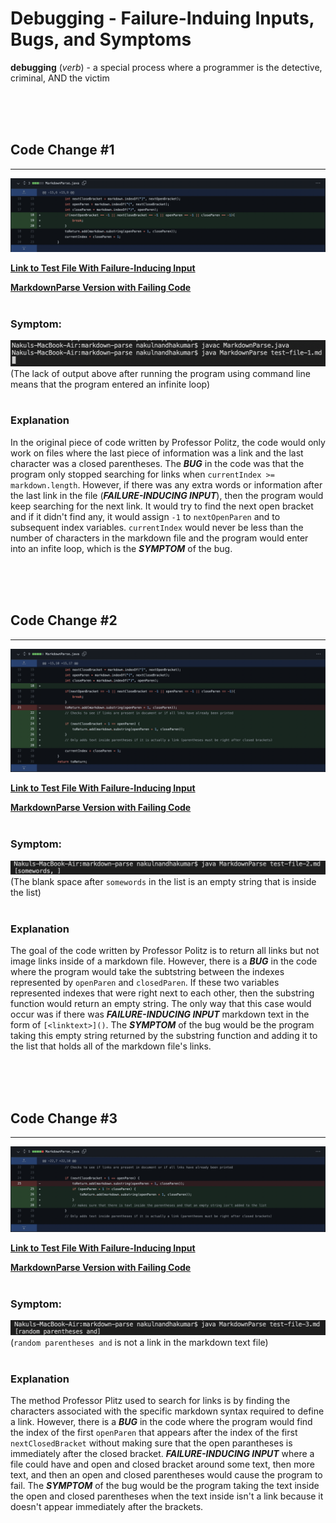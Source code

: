 # Debugging - Failure-Induing Inputs, Bugs, and Symptoms 

**debugging** (*verb*) - a special process where a programmer is the detective, criminal, AND the victim

<br><br><br>

## Code Change #1
---
![Code Change 1](CodeChange1.png)

[**Link to Test File With Failure-Inducing Input**](https://github.com/nakulnandhakumar/markdown-parse/blob/main/test-file-1.md)

[**MarkdownParse Version with Failing Code**](https://github.com/nakulnandhakumar/markdown-parse/commit/d7eb559117ae20d0b0970d5f56625c5da6bebc8b#diff-c703a0ec03474d601c6bf846740b293e0538bccf38d5f677a302457479e9c652L1-L43)
<br><br>

### **Symptom:**
![Symptom1](Symptom1.png)
(The lack of output above after running the program using command line means that the program entered an infinite loop)
<br><br>

### **Explanation**

In the original piece of code written by Professor Politz, the code would only work on files where the last piece of information was a link and the last character was a closed parentheses. The ***BUG*** in the code was that the program only stopped searching for links when `currentIndex >= markdown.length`. However, if there was any extra words or information after the last link in the file (***FAILURE-INDUCING INPUT***), then the program would keep searching for the next link. It would try to find the next open bracket and if it didn't find any, it would assign `-1` to `nextOpenParen` and to subsequent index variables. `currentIndex` would never be less than the number of characters in the markdown file and the program would enter into an infite loop, which is the ***SYMPTOM*** of the bug. 

<br><br><br>

## Code Change #2
---
![Code Change 2](CodeChange2.png)

[**Link to Test File With Failure-Inducing Input**](https://github.com/nakulnandhakumar/markdown-parse/blob/main/test-file-2.md)

[**MarkdownParse Version with Failing Code**](https://github.com/nakulnandhakumar/markdown-parse/commit/d96e64811435f3226dfbe5d16a165ac3a647a2be)
<br><br>

### **Symptom:**
![Symptom1](Symptom2.png)
(The blank space after `somewords` in the list is an empty string that is inside the list)
<br><br>

### **Explanation**

The goal of the code written by Professor Politz is to return all links but not image links inside of a markdown file. However, there is a ***BUG*** in the code where the program would take the subtstring between the indexes represented by `openParen` and `closedParen`. If these two variables represented indexes that were right next to each other, then the substring function would return an empty string. The only way that this case would occur was if there was ***FAILURE-INDUCING INPUT*** markdown text in the form of `[<linktext>]()`. The ***SYMPTOM*** of the bug would be the program taking this empty string returned by the substring function and adding it to the list that holds all of the markdown file's links.

<br><br><br>

## Code Change #3
---
![Code Change 3](CodeChange3.png)

[**Link to Test File With Failure-Inducing Input**](https://github.com/nakulnandhakumar/markdown-parse/blob/main/test-file-3.md)

[**MarkdownParse Version with Failing Code**](https://github.com/nakulnandhakumar/markdown-parse/commit/d96e64811435f3226dfbe5d16a165ac3a647a2be)
<br><br>

### **Symptom:**
![Symptom1](Symptom3.png)
(`random parentheses and` is not a link in the markdown text file)
<br><br>

### **Explanation**

The method Professor Plitz used to search for links is by finding the characters associated with the specific markdown syntax required to define a link. However, there is a ***BUG*** in the code where the program would find the index of the first `openParen` that appears after the index of the first `nextClosedBracket` without making sure that the open parantheses is immediately after the closed bracket. ***FAILURE-INDUCING INPUT*** where a file could have and open and closed bracket around some text, then more text, and then an open and closed parentheses would cause the program to fail. The ***SYMPTOM*** of the bug would be the program taking the text inside the open and closed parentheses when the text inside isn't a link because it doesn't appear immediately after the brackets.